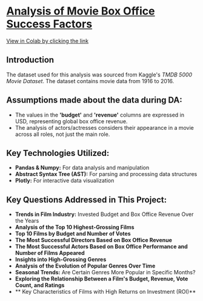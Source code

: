 # [Analysis of Movie Box Office Success Factors](https://colab.research.google.com/drive/1-8m0FyOccRgp0SA--JZYh5MOP3vvNEah#scrollTo=dXS0RFO6_F8z)
[View in Colab by clicking the link](https://colab.research.google.com/drive/1-8m0FyOccRgp0SA--JZYh5MOP3vvNEah#scrollTo=dXS0RFO6_F8z)
## **Introduction**
The dataset used for this analysis was sourced from Kaggle's *TMDB 5000 Movie Dataset*. The dataset contains movie data from 1916 to 2016.

## **Assumptions made about the data during DA:**
- The values in the **'budget'** and **'revenue'** columns are expressed in USD, representing global box office revenue.
- The analysis of actors/actresses considers their appearance in a movie across all roles, not just the main role.

## **Key Technologies Utilized:**
- **Pandas & Numpy:** For data analysis and manipulation
- **Abstract Syntax Tree (AST):** For parsing and processing data structures
- **Plotly:** For interactive data visualization

## **Key Questions Addressed in This Project:**
- **Trends in Film Industry:** Invested Budget and Box Office Revenue Over the Years
- **Analysis of the Top 10 Highest-Grossing Films**
- **Top 10 Films by Budget and Number of Votes**
- **The Most Successful Directors Based on Box Office Revenue**
- **The Most Successful Actors Based on Box Office Performance and Number of Films Appeared**
- **Insights into High-Grossing Genres**
- **Analysis of the Evolution of Popular Genres Over Time**
- **Seasonal Trends:** Are Certain Genres More Popular in Specific Months?
- **Exploring the Relationship Between a Film's Budget, Revenue, Vote Count, and Ratings**
- ** Key Characteristics of Films with High Returns on Investment (ROI)**
